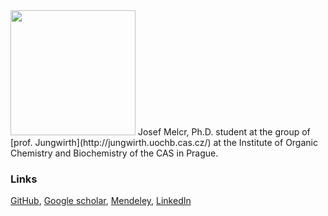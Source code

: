 <img src="https://avatars2.githubusercontent.com/u/12782348?s=460&v=4" style="width: 200px;" class="inline-left"/>
Josef Melcr, Ph.D. student at the group of [prof. Jungwirth](http://jungwirth.uochb.cas.cz/)
at the Institute of Organic Chemistry and Biochemistry of the CAS in Prague.

### Links
[GitHub](https://github.com/jmelcr),
[Google scholar](https://scholar.google.cz/citations?hl=en&user=Nkoi1CoAAAAJ), 
[Mendeley](https://www.mendeley.com/profiles/josef-melcr/), 
[LinkedIn](https://cz.linkedin.com/in/jmelcr)
